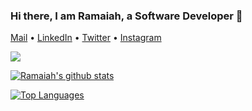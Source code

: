 <!-- ### Hi there 👋 -->

<!--
**christyram99/christyram99** is a ✨ _special_ ✨ repository because its `README.md` (this file) appears on your GitHub profile.

Here are some ideas to get you started:

- 🔭 I’m currently working on ...
- 🌱 I’m currently learning ...
- 👯 I’m looking to collaborate on ...
- 🤔 I’m looking for help with ...
- 💬 Ask me about ...
- 📫 How to reach me: ...
- 😄 Pronouns: ...
- ⚡ Fun fact: ...
-->

### Hi there, I am Ramaiah, a Software Developer 👋
 [Mail](mailto:christyram99@gmail.com) •
 [LinkedIn](linkedin.com/in/christyram99/) •
 [Twitter](https://twitter.com/ramaiahkethana) •
 [Instagram](https://instagram.com/christyram99) 
 
![](https://komarev.com/ghpvc/?username=ramaiahkethana&color=brightgreen)

[![Ramaiah's github stats](https://github-readme-stats.vercel.app/api?username=ramaiahkethana&count_private=true&show_icons=true&bg_color=#000)](https://github.com/anuraghazra/github-readme-stats)

[![Top Languages](https://github-readme-stats.vercel.app/api/top-langs/?username=ramaiahkethana&exclude_repo=store,MMS,Sara,faculty_blog,Find_Examination_Centre,Easy_Parking)](https://github.com/anuraghazra/github-readme-stats)
